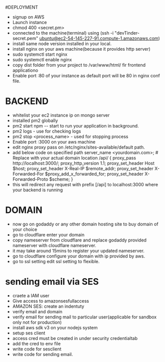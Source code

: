 

#DEPLOYMENT
- signup on AWS
- Launch instance
- chmod 400 <secret.pm>
- connected to the machine(terminal) using (ssh -i "devTinder-secret.pem" ubuntu@ec2-54-145-227-91.compute-1.amazonaws.com)
- install same node version installed in your local.
- install nginx on your aws machine(because it provides http server)
- sudo systemctl start nginx
- sudo systemctl enable nginx
- copy dist folder from your project to /var/www/html/ fir frontend applicationo
- Enable port :80 of your instance as default port will be 80 in nginx conf file.
# BACKEND
- whitelist your ec2 instance ip on mongo server
- installed pm2 globally
- pm2 start npm -- start to run your application in background.
- pm2 logs - use for checking logs
- pm2 stop <process_name> - used for stopping process
- Enable port :3000 on your aws machine
- edit nginx proxy pass on /etc/nginx/sites-available/default path.
- add below code on specified path
    server_name <yourdomain.com>;  # Replace with your actual domain
    location /api/ {
        proxy_pass http://localhost:3000/;
        proxy_http_version 1.1;
        proxy_set_header Host $host;
        proxy_set_header X-Real-IP $remote_addr;
        proxy_set_header X-Forwarded-For $proxy_add_x_forwarded_for;
        proxy_set_header X-Forwarded-Proto $scheme;
    }
- this will redirect any  request with prefix [<yourdomain or ip>/api] to localhost:3000 where your backend is running

# DOMAIN
- now go on godaddy or any other domain hosting site to buy domain of your choice
- go to cloudflare enter your domain
- copy nameserver from cloudflare and replace godaddy provided nameserver with cloudflare nameserver.
- it may take around 15mins to register your updated nameserver.
- go to cloudflare configure your domain with ip provided by aws.
- go to ssl setting edit ssl setting to flexible.

# sending email via SES
- craete a IAM user
- Give access to amazonsesfullaccess
- AMAZON SES: create an indentuty
- verify email and domain
- verify email for sending mail to particular user(applicable for sandbox only not for production)
- install aws sdk v3 on your nodejs system
- setup ses client
- access cred must be created in under security credentialtab
- add the cred to env file
- write code for sesclient
- write code for sending email.

